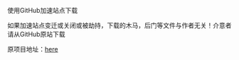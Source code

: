 使用GitHub加速站点下载

如果加速站点变迁或关闭或被劫持，下载的木马，后门等文件与作者无关！介意者请从GitHub原站下载

原项目地址：[here](https://github.com/MeowCata/C-MineSweeper)
